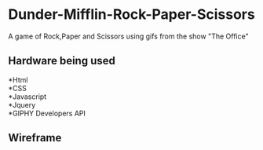 # Dunder-Mifflin-Rock-Paper-Scissors
A game of Rock,Paper and Scissors using gifs from the show "The Office"

## Hardware being used
*Html<br>
*CSS<br>
*Javascript<br>
*Jquery<br>
*GIPHY Developers API

## Wireframe

